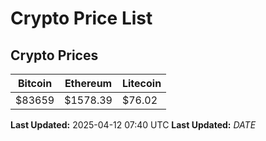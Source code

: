 # Crypto Price List

## Crypto Prices
| Bitcoin | Ethereum | Litecoin |
| ------- | -------- | -------- |
| $83659 | $1578.39 | $76.02 |
**Last Updated:** 2025-04-12 07:40 UTC
**Last Updated:** $DATE$
